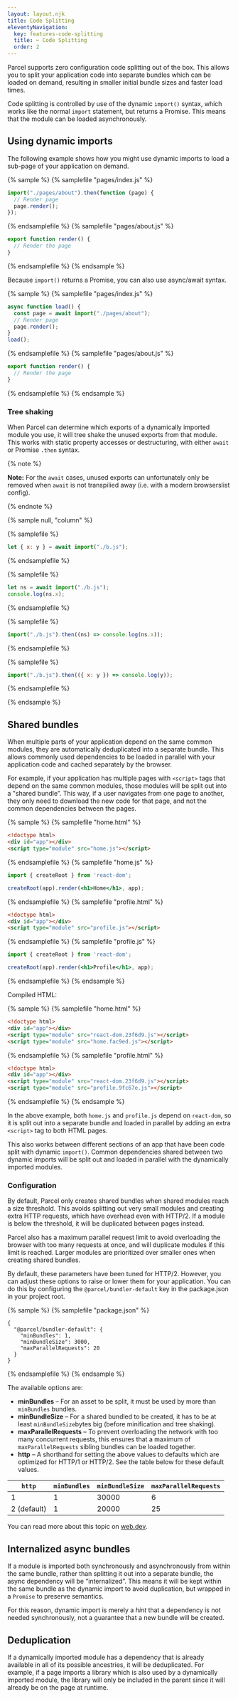 ```yaml
---
layout: layout.njk
title: Code Splitting
eleventyNavigation:
  key: features-code-splitting
  title: ✂️ Code Splitting
  order: 2
---
```


Parcel supports zero configuration code splitting out of the box. This allows you to split your application code into separate bundles which can be loaded on demand, resulting in smaller initial bundle sizes and faster load times.

Code splitting is controlled by use of the dynamic `import()` syntax, which works like the normal `import` statement, but returns a Promise. This means that the module can be loaded asynchronously.

## Using dynamic imports

The following example shows how you might use dynamic imports to load a sub-page of your application on demand.

{% sample %}
{% samplefile "pages/index.js" %}

```js
import("./pages/about").then(function (page) {
  // Render page
  page.render();
});
```

{% endsamplefile %}
{% samplefile "pages/about.js" %}

```js
export function render() {
  // Render the page
}
```

{% endsamplefile %}
{% endsample %}

Because `import()` returns a Promise, you can also use async/await syntax.

{% sample %}
{% samplefile "pages/index.js" %}

```js
async function load() {
  const page = await import("./pages/about");
  // Render page
  page.render();
}
load();
```

{% endsamplefile %}
{% samplefile "pages/about.js" %}

```js
export function render() {
  // Render the page
}
```

{% endsamplefile %}
{% endsample %}

### Tree shaking

When Parcel can determine which exports of a dynamically imported module you use, it will tree shake the unused exports from that module. This works with static property accesses or destructuring, with either `await` or Promise `.then` syntax.

{% note %}

**Note:** For the `await` cases, unused exports can unfortunately only be removed when `await` is not transpilied away (i.e. with a modern browserslist config).

{% endnote %}

{% sample null, "column" %}

{% samplefile %}

```js
let { x: y } = await import("./b.js");
```

{% endsamplefile %}


{% samplefile %}

```js
let ns = await import("./b.js");
console.log(ns.x);
```

{% endsamplefile %}

{% samplefile %}

```js
import("./b.js").then((ns) => console.log(ns.x));
```

{% endsamplefile %}

{% samplefile %}

```js
import("./b.js").then(({ x: y }) => console.log(y));
```

{% endsamplefile %}

{% endsample %}

## Shared bundles

When multiple parts of your application depend on the same common modules, they are automatically deduplicated into a separate bundle. This allows commonly used dependencies to be loaded in parallel with your application code and cached separately by the browser.

For example, if your application has multiple pages with `<script>` tags that depend on the same common modules, those modules will be split out into a "shared bundle”. This way, if a user navigates from one page to another, they only need to download the new code for that page, and not the common dependencies between the pages.

{% sample %}
{% samplefile "home.html" %}

```html
<!doctype html>
<div id="app"></div>
<script type="module" src="home.js"></script>
```

{% endsamplefile %}
{% samplefile "home.js" %}

```jsx
import { createRoot } from 'react-dom';

createRoot(app).render(<h1>Home</h1>, app);
```

{% endsamplefile %}
{% samplefile "profile.html" %}

```html
<!doctype html>
<div id="app"></div>
<script type="module" src="profile.js"></script>
```

{% endsamplefile %}
{% samplefile "profile.js" %}

```jsx
import { createRoot } from 'react-dom';

createRoot(app).render(<h1>Profile</h1>, app);
```

{% endsamplefile %}
{% endsample %}

Compiled HTML:

{% sample %}
{% samplefile "home.html" %}

```html
<!doctype html>
<div id="app"></div>
<script type="module" src="react-dom.23f6d9.js"></script>
<script type="module" src="home.fac9ed.js"></script>
```

{% endsamplefile %}
{% samplefile "profile.html" %}

```html
<!doctype html>
<div id="app"></div>
<script type="module" src="react-dom.23f6d9.js"></script>
<script type="module" src="profile.9fc67e.js"></script>
```

{% endsamplefile %}
{% endsample %}

In the above example, both `home.js` and `profile.js` depend on `react-dom`, so it is split out into a separate bundle and loaded in parallel by adding an extra `<script>` tag to both HTML pages.

This also works between different sections of an app that have been code split with dynamic `import()`. Common dependencies shared between two dynamic imports will be split out and loaded in parallel with the dynamically imported modules.

### Configuration

By default, Parcel only creates shared bundles when shared modules reach a size threshold. This avoids splitting out very small modules and creating extra HTTP requests, which have overhead even with HTTP/2. If a module is below the threshold, it will be duplicated between pages instead.

Parcel also has a maximum parallel request limit to avoid overloading the browser with too many requests at once, and will duplicate modules if this limit is reached. Larger modules are prioritized over smaller ones when creating shared bundles.

By default, these parameters have been tuned for HTTP/2. However, you can adjust these options to raise or lower them for your application. You can do this by configuring the `@parcel/bundler-default` key in the package.json in your project root.

{% sample %}
{% samplefile "package.json" %}

```json5
{
  "@parcel/bundler-default": {
    "minBundles": 1,
    "minBundleSize": 3000,
    "maxParallelRequests": 20
  }
}
```

{% endsamplefile %}
{% endsample %}

The available options are:

- **minBundles** – For an asset to be split, it must be used by more than `minBundles` bundles.
- **minBundleSize** – For a shared bundled to be created, it has to be at least `minBundleSize`bytes big (before minification and tree shaking).
- **maxParallelRequests** – To prevent overloading the network with too many concurrent requests, this ensures that a maximum of `maxParallelRequests` sibling bundles can be loaded together.
- **http** – A shorthand for setting the above values to defaults which are optimized for HTTP/1 or HTTP/2. See the table below for these default values.

| `http`                 | `minBundles` | `minBundleSize` | `maxParallelRequests` |
| ---------------------- | ------------ | --------------- | --------------------- |
| 1                      | 1            | 30000           | 6                     |
| 2 (default)            | 1            | 20000           | 25                    |

You can read more about this topic on [web.dev](https://web.dev/granular-chunking-nextjs/).

## Internalized async bundles

If a module is imported both synchronously and asynchronously from within the same bundle, rather than splitting it out into a separate bundle, the async dependency will be “internalized”. This means it will be kept within the same bundle as the dynamic import to avoid duplication, but wrapped in a `Promise` to preserve semantics.

For this reason, dynamic import is merely a *hint* that a dependency is not needed synchronously, not a guarantee that a new bundle will be created.

## Deduplication

If a dynamically imported module has a dependency that is already available in all of its possible ancestries, it will be deduplicated. For example, if a page imports a library which is also used by a dynamically imported module, the library will only be included in the parent since it will already be on the page at runtime.
